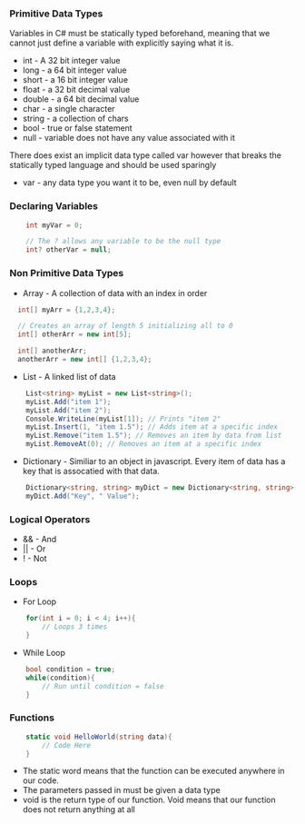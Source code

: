 ### Primitive Data Types
Variables in C# must be statically typed beforehand, meaning that we cannot just define a variable with explicitly saying what it is.
- int - A 32 bit integer value
- long - a 64 bit integer value
- short - a 16 bit integer value
- float - a 32 bit decimal value
- double - a 64 bit decimal value
- char -  a single character
- string - a collection of chars
- bool - true or false statement
- null - variable does not have any value associated with it

There does exist an implicit data type called var however that breaks the statically typed language and should be used sparingly
- var - any data type you want it to be, even null by default

### Declaring Variables
```cs
    int myVar = 0;

    // The ? allows any variable to be the null type
    int? otherVar = null;
```

### Non Primitive Data Types
- Array - A collection of data with an index in order
```cs
  int[] myArr = {1,2,3,4};

  // Creates an array of length 5 initializing all to 0
  int[] otherArr = new int[5];

  int[] anotherArr;
  anotherArr = new int[] {1,2,3,4};
```
- List - A linked list of data
```cs
    List<string> myList = new List<string>();
    myList.Add("item 1");
    myList.Add("item 2");
    Console.WriteLine(myList[1]); // Prints "item 2"
    myList.Insert(1, "item 1.5"); // Adds item at a specific index
    myList.Remove("item 1.5"); // Removes an item by data from list
    myList.RemoveAt(0); // Removes an item at a specific index
```
- Dictionary - Similiar to an object in javascript. Every item of data has a key that is assocatied with that data.
```cs
    Dictionary<string, string> myDict = new Dictionary<string, string>();
    myDict.Add("Key", " Value");
```

### Logical Operators
- && - And
- || - Or
- ! - Not

### Loops
- For Loop
```cs
    for(int i = 0; i < 4; i++){
        // Loops 3 times
    }
```
- While Loop
```cs
    bool condition = true;
    while(condition){
        // Run until condition = false
    }
```

### Functions
```cs
    static void HelloWorld(string data){
        // Code Here
    }
```
- The static word means that the function can be executed anywhere in our code.
- The parameters passed in must be given a data type
- void is the return type of our function. Void means that our function does not return anything at all


